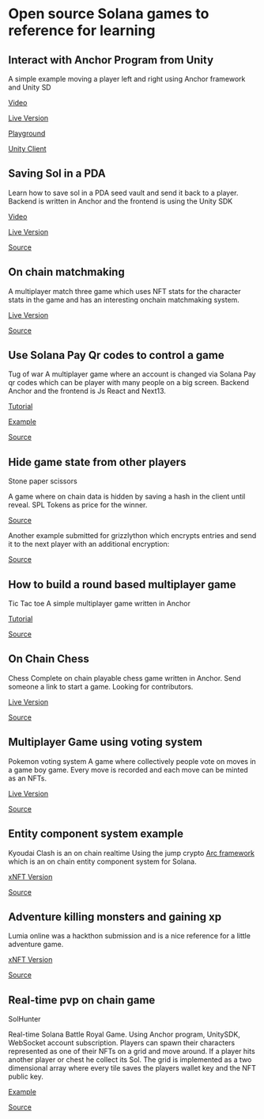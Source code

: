 # Open source Solana games to reference for learning

## Interact with Anchor Program from Unity

A simple example moving a player left and right using Anchor framework and Unity SD

[Video](https://www.youtube.com/watch?v=_vQ3bSs3svs)

[Live Version](https://solplay.de/TinyAdventure/index.html)

[Playground](https://beta.solpg.io/tutorials/tiny-adventure)

[Unity Client](https://github.com/Woody4618/SolPlay_Unity_SDK/tree/main/Assets/SolPlay/Examples/TinyAdventure)


## Saving Sol in a PDA

Learn how to save sol in a PDA seed vault and send it back to a player. Backend is written in Anchor and the frontend is using the Unity SDK

[Video](https://www.youtube.com/watch?v=gILXyWvXu7M)

[Live Version](https://solplay.de/TinyAdventureTwo/index.html)

[Source](https://github.com/Woody4618/SolPlay_Unity_SDK/tree/main/Assets/SolPlay/Examples/TinyAdventureTwo)



## On chain matchmaking

A multiplayer match three game which uses NFT stats for the character stats in the game and has an interesting onchain matchmaking system.

[Live Version](https://deezquest.vercel.app/)

[Source](https://github.com/val-samonte/deezquest)


## Use Solana Pay Qr codes to control a game

Tug of war
A multiplayer game where an account is changed via Solana Pay qr codes which can be player with many people on a big screen. Backend Anchor and the frontend is Js React and Next13.


[Tutorial](https://www.youtube.com/watch?v=_XBvEHwSqJc&ab_channel=SolPlay)

[Example](https://tug-of-war.vercel.app/)

[Source](https://github.com/solana-developers/workshops/tree/main/workshops/tug-of-war)



## Hide game state from other players

Stone paper scissors

A game where on chain data is hidden by saving a hash in the client until reveal. SPL Tokens as price for the winner.

[Source](https://github.com/kevinrodriguez-io/bonk-paper-scissors)

Another example submitted for grizzlython which encrypts entries and send it to the next player with an additional encryption:

[Source](https://github.com/solanaGames)


## How to build a round based multiplayer game

Tic Tac toe
A simple multiplayer game written in Anchor

[Tutorial](https://book.anchor-lang.com/anchor_in_depth/milestone_project_tic-tac-toe.html)

[Source](https://github.com/coral-xyz/anchor-book/tree/master/programs/tic-tac-toe)


## On Chain Chess

Chess
Complete on chain playable chess game written in Anchor. Send someone a link to start a game. Looking for contributors.

[Live Version](https://chess.vicyyn.com/)

[Source](https://github.com/vicyyn/sol-chess/)



## Multiplayer Game using voting system
Pokemon voting system
A game where collectively people vote on moves in a game boy game. Every move is recorded and each move can be minted as an NFTs.

[Live Version](https://solana.playspokemon.xyz/)

[Source](https://github.com/nelsontky/web3-plays-pokemon)


## Entity component system example

Kyoudai Clash is an on chain realtime
Using the jump crypto [Arc framework](https://github.com/JumpCrypto/sol-arc) which is an on chain entity component system for Solana.

[xNFT Version](https://www.xnft.gg/app/D2i3cz9juUPLwbpi8rV2XvAnB5nEe3f8fM5YUpgVprbT)

[Source](https://github.com/spacemandev-git/dominari-arc)



## Adventure killing monsters and gaining xp

Lumia online was a hackthon submission and is a nice reference for a little adventure game.

[xNFT Version](https://www.xnft.gg/app/D2i3cz9juUPLwbpi8rV2XvAnB5nEe3f8fM5YUpgVprbT)

[Source](https://github.com/spacemandev-git/dominari-arc)


## Real-time pvp on chain game

SolHunter

Real-time Solana Battle Royal Game. Using Anchor program, UnitySDK, WebSocket account subscription. Players can spawn their characters represented as one of their NFTs on a grid and move around. If a player hits another player or chest he collect its Sol. The grid is implemented as a two dimensional array where every tile saves the players wallet key and the NFT public key.

[Example](https://solplay.de/SolHunter/index.html)

[Source](https://github.com/Woody4618/SolPlay_Unity_SDK/tree/main/Assets/SolPlay/Examples/SolHunter)
